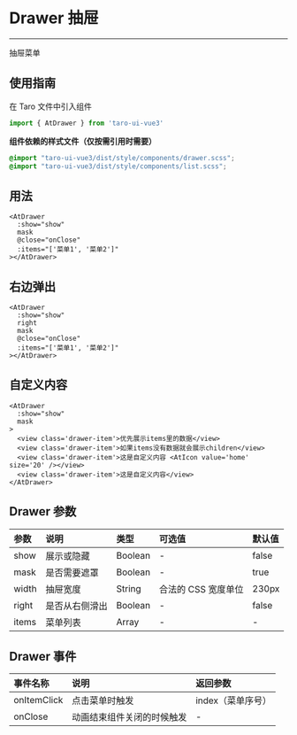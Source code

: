 # Drawer 抽屉

---

抽屉菜单

## 使用指南

在 Taro 文件中引入组件

```typescript
import { AtDrawer } from 'taro-ui-vue3'
```

**组件依赖的样式文件（仅按需引用时需要）**

```scss
@import "taro-ui-vue3/dist/style/components/drawer.scss";
@import "taro-ui-vue3/dist/style/components/list.scss";
```

## 用法

```vue
<AtDrawer 
  :show="show" 
  mask 
  @close="onClose" 
  :items="['菜单1', '菜单2']"
></AtDrawer>
```

## 右边弹出

```vue
<AtDrawer 
  :show="show" 
  right 
  mask 
  @close="onClose"
  :items="['菜单1', '菜单2']"
></AtDrawer>
```

## 自定义内容

```vue
<AtDrawer
  :show="show"
  mask
>
  <view class='drawer-item'>优先展示items里的数据</view>
  <view class='drawer-item'>如果items没有数据就会展示children</view>
  <view class='drawer-item'>这是自定义内容 <AtIcon value='home' size='20' /></view>
  <view class='drawer-item'>这是自定义内容</view>
</AtDrawer>
```

## Drawer 参数

| 参数  | 说明           | 类型    | 可选值            | 默认值 |
|:------|:---------------|:--------|:------------------|:-------|
| show  | 展示或隐藏     | Boolean | -                 | false  |
| mask  | 是否需要遮罩   | Boolean | -                 | true   |
| width | 抽屉宽度       | String  | 合法的 CSS 宽度单位 | 230px  |
| right | 是否从右侧滑出 | Boolean | -                 | false  |
| items | 菜单列表       | Array   | -                 | -      |

## Drawer 事件

| 事件名称    | 说明                       | 返回参数          |
|:------------|:---------------------------|:------------------|
| onItemClick | 点击菜单时触发             | index（菜单序号） |
| onClose     | 动画结束组件关闭的时候触发 | -                 |
